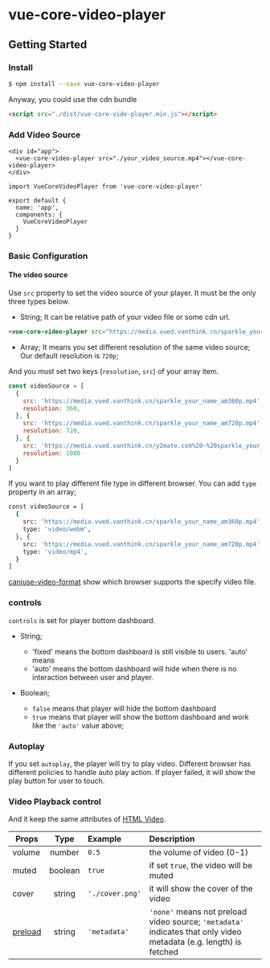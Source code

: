 # vue-core-video-player



## Getting Started

### Install

``` bash
$ npm install --save vue-core-video-player 
```

Anyway, you could use the cdn bundle

``` html
<script src="./dist/vue-core-vide-player.min.js"></script>
```

### Add Video Source

``` vue
<div id="app">
  <vue-core-video-player src="./your_video_source.mp4"></vue-core-video-player>
</div>
```

``` vue
import VueCoreVideoPlayer from 'vue-core-video-player'

export default {
  name: 'app',
  components: {
    VueCoreVideoPlayer
  }
}
```

### Basic Configuration

#### The video source

Use `src` property to set the video source of your player. It must be the only three types below.

+ String; It can be relative path of your video file or some cdn url.

``` html
<vue-core-video-player src="https://media.vued.vanthink.cn/sparkle_your_name_am720p.mp4"></vue-core-video-player>
```
+ Array; It means you set different resolution of the same video source; Our default resolution is `720p`;

And you must set two keys (`resolution`, `src`) of your array item.

``` js
const videoSource = [
  {
    src: 'https://media.vued.vanthink.cn/sparkle_your_name_am360p.mp4',
    resolution: 360,
  }, {
    src: 'https://media.vued.vanthink.cn/sparkle_your_name_am720p.mp4',
    resolution: 720,
  }, {
    src: 'https://media.vued.vanthink.cn/y2mate.com%20-%20sparkle_your_name_amv_K_7To_y9IAM_1080p.mp4',
    resolution: 1080
  }
]
```
If you want to play different file type in different browser. You can add `type` property in an array;

``` bash
const videoSource = [
  {
    src: 'https://media.vued.vanthink.cn/sparkle_your_name_am360p.mp4',
    type: 'video/webm',
  }, {
    src: 'https://media.vued.vanthink.cn/sparkle_your_name_am720p.mp4',
    type: 'video/mp4',
  }
]
```

[caniuse-video-format](https://caniuse.com/#search=video%20format) show which browser supports the specify video file.


### controls

`controls` is set for player bottom dashboard. 

+ String; 

  + 'fixed' means the bottom dashboard is still visible to users. 'auto' means 
  + 'auto' means the bottom dashboard will hide when there is no interaction between user and player.

+ Boolean;
  + `false` means that player will hide the bottom dashboard
  + `true`  means that player will show the bottom dashboard and work like the `'auto'` value above;


### Autoplay

If you set `autoplay`, the player will try to play video. Different browser has different policies to handle auto play action. If player failed, it will show the play button for user to touch.

### Video Playback control

And it keep the same attributes of [HTML Video](https://developer.mozilla.org/en-US/docs/Web/HTML/Element/video).

| Props        | Type         | Example  | Description  |
| ------------- |:-------------:|:----- |:--------------|
| volume     | number | `0.5` | the volume of video (0-1) |
| muted     | boolean | `true` | if set `true`, the video will be muted  |
| cover     | string | `'./cover.png'` | it will show the cover of the video  |
| [preload](https://developer.mozilla.org/en-US/docs/Web/HTML/Element/video)   | string | `'metadata'`  | `'none'` means not preload video source; `'metadata'` indicates that only video metadata (e.g. length) is fetched  |
















